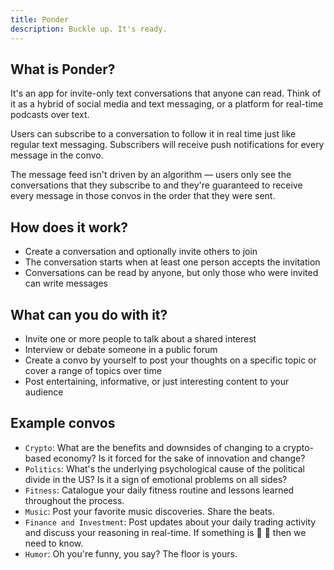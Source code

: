 ```yaml
---
title: Ponder
description: Buckle up. It's ready.
---
```


## What is Ponder?
It's an app for invite-only text conversations that anyone can read. Think of it as a hybrid of
social media and text messaging, or a platform for real-time podcasts over text.

Users can subscribe to a conversation to follow it in real time just like regular text messaging.
Subscribers will receive push notifications for every message in the convo.

The message feed isn't driven by an algorithm — users only see the conversations that they subscribe to
and they're guaranteed to receive every message in those convos in the order that they were sent.

## How does it work?
* Create a conversation and optionally invite others to join
* The conversation starts when at least one person accepts the invitation
* Conversations can be read by anyone, but only those who were invited can write messages

## What can you do with it?
* Invite one or more people to talk about a shared interest
* Interview or debate someone in a public forum
* Create a convo by yourself to post your thoughts on a specific topic or cover a range of topics over time
* Post entertaining, informative, or just interesting content to your audience

## Example convos
* `Crypto`: What are the benefits and downsides of changing to a crypto-based economy? Is it
  forced for the sake of innovation and change?
* `Politics`: What's the underlying psychological cause of the political divide in the US? Is it a
  sign of emotional problems on all sides?
* `Fitness`: Catalogue your daily fitness routine and lessons learned throughout the process.
* `Music`: Post your favorite music discoveries. Share the beats.
* `Finance and Investment`: Post updates about your daily trading activity and discuss your reasoning
  in real-time. If something is 🚀 🌝 then we need to know.
* `Humor`: Oh you're funny, you say? The floor is yours.

